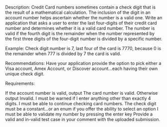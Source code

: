 Description: Credit Card numbers sometimes contain a check digit that is the result of a mathematical calculation. The inclusion of the digit in an account number helps ascertain whether the number is a valid one.  Write an application that asks a user to enter the last four-digits of their credit card number and determines whether it is a valid card number.  The number is valid if the fourth digit is the remainder when the number represented by the first three digits of the four-digit number is divided by a specific number.

Example: Check digit number is 7, last four of the card is 7770, because 0 is the remainder when 777 is divided by 7 the card is valid.

Recommendations: Have your application provide the option to pick either a Visa account, Amex Account, or Discover account...each having their own unique check digit.

Requirements:

If the account number is valid, output The card number is valid. Otherwise output Invalid.
I must be warned if I enter anything other than exactly 4 digits.
I must be able to continue checking card numbers.
The check digit must be a constant...or an enum if you offer the ability to select an option
I must be able to validate my number by pressing the enter key
Provide a valid and in-valid test case in your comment with the uploaded submission.
